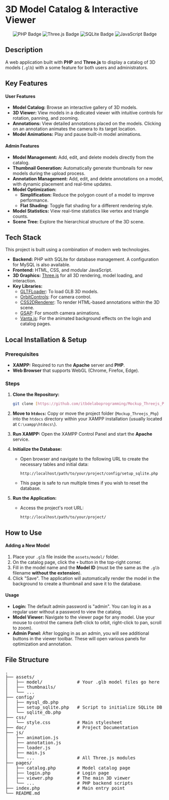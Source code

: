 # 3D Model Catalog & Interactive Viewer


<p align="center">
  <img src="https://img.shields.io/badge/PHP-777BB4?style=for-the-badge&logo=php&logoColor=white" alt="PHP Badge">
  <img src="https://img.shields.io/badge/Three.js-000000?style=for-the-badge&logo=three.js&logoColor=white" alt="Three.js Badge">
  <img src="https://img.shields.io/badge/SQLite-003B57?style=for-the-badge&logo=sqlite&logoColor=white" alt="SQLite Badge">
  <img src="https://img.shields.io/badge/JavaScript-F7DF1E?style=for-the-badge&logo=javascript&logoColor=black" alt="JavaScript Badge">
</p>

## Description

A web application built with **PHP** and **Three.js** to display a catalog of 3D models (`.glb`) with a some feature for both users and administrators. 

## Key Features

#### User Features
-   **Model Catalog:** Browse an interactive gallery of 3D models.
-   **3D Viewer:** View models in a dedicated viewer with intuitive controls for rotation, panning, and zooming.
-   **Annotations:** View detailed annotations placed on the models. Clicking on an annotation animates the camera to its target location.
-   **Model Animations:** Play and pause built-in model animations.

#### Admin Features
-   **Model Management:** Add, edit, and delete models directly from the catalog.
-   **Thumbnail Generation:** Automatically generate thumbnails for new models during the upload process.
-   **Annotation Management:** Add, edit, and delete annotations on a model, with dynamic placement and real-time updates.
-   **Model Optimization:**
    -   **Simplification:** Reduce the polygon count of a model to improve performance.
    -   **Flat Shading:** Toggle flat shading for a different rendering style.
-   **Model Statistics:** View real-time statistics like vertex and triangle counts.
-   **Scene Tree:** Explore the hierarchical structure of the 3D scene.

## Tech Stack

This project is built using a combination of modern web technologies.

-   **Backend:** PHP with SQLite for database management. A configuration for MySQL is also available.
-   **Frontend:** HTML, CSS, and modular JavaScript.
-   **3D Graphics:** [Three.js](https://threejs.org/) for all 3D rendering, model loading, and interaction.
-   **Key Libraries:**
    -   [GLTFLoader](https://threejs.org/docs/#examples/en/loaders/GLTFLoader): To load GLB 3D models.
    -   [OrbitControls](https://threejs.org/docs/#examples/en/controls/OrbitControls): For camera control.
    -   [CSS2DRenderer](https://threejs.org/docs/#examples/en/renderers/CSS2DRenderer): To render HTML-based annotations within the 3D scene.
    -   [GSAP](https://gsap.com/): For smooth camera animations.
    -   [Vanta.js](https://www.vantajs.com/): For the animated background effects on the login and catalog pages.

## Local Installation & Setup

### Prerequisites
- **XAMPP:** Required to run the **Apache** server and **PHP**.
- **Web Browser** that supports WebGL (Chrome, Firefox, Edge).

### Steps
1.  **Clone the Repository:**
    ```bash
    git clone [https://github.com/itbdelaboprogramming/Mockup_Threejs_Php.git](https://github.com/itbdelaboprogramming/Mockup_Threejs_Php.git)
    ```

2.  **Move to `htdocs`:**
    Copy or move the project folder (`Mockup_Threejs_Php`) into the `htdocs` directory within your XAMPP installation (usually located at `C:\xampp\htdocs\`).

3.  **Run XAMPP:**
    Open the XAMPP Control Panel and start the **Apache** service.

4.  **Initialize the Database:**
    - Open browser and navigate to the following URL to create the necessary tables and initial data:
        ```
        http://localhost/path/to/your/project/config/setup_sqlite.php
        ```
    - This page is safe to run multiple times if you wish to reset the database.

5.  **Run the Application:**
    - Access the project's root URL:
        ```
        http://localhost/path/to/your/project/
        ```

## How to Use

#### Adding a New Model
1.  Place your `.glb` file inside the `assets/model/` folder.
2.  On the catalog page, click the `+` button in the top-right corner.
3.  Fill in the model name and the **Model ID** (must be the same as the `.glb` filename **without the extension**).
4.  Click "Save". The application will automatically render the model in the background to create a thumbnail and save it to the database.

#### Usage
-   **Login:** The default admin password is "admin". You can log in as a regular user without a password to view the catalog.
-   **Model Viewer:** Navigate to the viewer page for any model. Use your mouse to control the camera (left-click to orbit, right-click to pan, scroll to zoom).
-   **Admin Panel:** After logging in as an admin, you will see additional buttons in the viewer toolbar. These will open various panels for optimization and annotation.

## File Structure
<pre>
.
├── assets/
│   ├── model/             # Your .glb model files go here
│   ├── thumbnails/      
│   └── ...
├── config/
│   ├── mysql_db.php     
│   ├── setup_sqlite.php   # Script to initialize SQLite DB
│   └── sqlite_db.php    
├── css/
│   └── style.css          # Main stylesheet
├── doc/                   # Project Documentation
├── js/
│   ├── animation.js
│   ├── annotation.js
│   ├── loader.js
│   ├── main.js
│   └── ...                # All Three.js modules
├── pages/
│   ├── catalog.php        # Model catalog page
│   ├── login.php          # Login page
│   ├── viewer.php         # The main 3D viewer
│   └── ...                # PHP backend scripts
├── index.php              # Main entry point
└── README.md
</pre>
